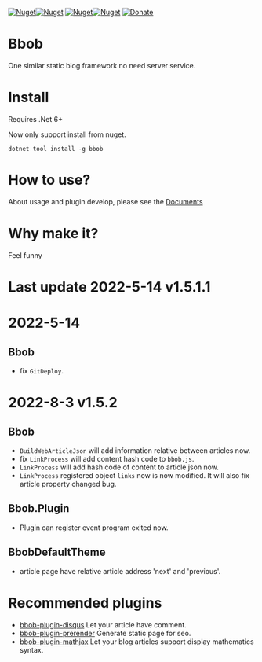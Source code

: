 [![Nuget](https://img.shields.io/nuget/v/bbob?label=Bbob&style=flat-square)](https://www.nuget.org/packages/Bbob/)[![Nuget](https://img.shields.io/nuget/dt/bbob?style=flat-square)](https://www.nuget.org/packages/Bbob/)  [![Nuget](https://img.shields.io/nuget/v/bbob.plugin?label=Bbob.Plugin&style=flat-square)](https://www.nuget.org/packages/Bbob.Plugin/)[![Nuget](https://img.shields.io/nuget/dt/bbob.plugin?style=flat-square)](https://www.nuget.org/packages/Bbob/)  [![Donate](https://img.shields.io/badge/Donate-PayPal-green.svg)](https://paypal.me/JinkerLeong?country.x=MY&locale.x=en_US)

# Bbob 
One similar static blog framework no need server service.

# Install
Requires .Net 6+

Now only support install from nuget.
```
dotnet tool install -g bbob
```

# How to use?
About usage and plugin develop, please see the [Documents](https://reknij.github.io/Bbob.Doc/)

# Why make it?
Feel funny

# Last update 2022-5-14 v1.5.1.1
# 2022-5-14
## Bbob
- fix `GitDeploy`.

# 2022-8-3 v1.5.2
## Bbob
- `BuildWebArticleJson` will add information relative between articles now.
- fix `LinkProcess` will add content hash code to `bbob.js`.
- `LinkProcess` will add hash code of content to article json now. 
- `LinkProcess` registered object `links` now is now modified. It will also fix article property changed bug.

## Bbob.Plugin
- Plugin can register event program exited now.

## BbobDefaultTheme
- article page have relative article address 'next' and 'previous'.

# Recommended plugins
- [bbob-plugin-disqus](https://github.com/Reknij/bbob-plugin-disqus) Let your article have comment.
- [bbob-plugin-prerender](https://github.com/Reknij/bbob-plugin-prerender) Generate static page for seo.
- [bbob-plugin-mathjax](https://github.com/Reknij/bbob-plugin-mathjax) Let your blog articles support display mathematics syntax.
